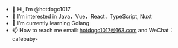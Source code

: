 - 👋 Hi, I’m @hotdogc1017
- 👀 I’m interested in Java，Vue，React，TypeScript, Nuxt
- 🌱 I’m currently learning Golang
- 📫 How to reach me email: hotdogc1017@163.com and WeChat：cafebaby-

<!---
hotdogc1017/hotdogc1017 is a ✨ special ✨ repository because its `README.md` (this file) appears on your GitHub profile.
You can click the Preview link to take a look at your changes.
--->
